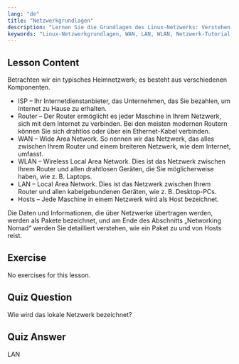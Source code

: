 ```yaml
---
lang: "de"
title: "Netzwerkgrundlagen"
description: "Lernen Sie die Grundlagen des Linux-Netzwerks: Verstehen Sie WAN, LAN, WLAN, Router und Hosts. Beginnen Sie Ihre Netzwerk-Reise mit diesem Leitfaden für Anfänger!"
keywords: "Linux-Netzwerkgrundlagen, WAN, LAN, WLAN, Netzwerk-Tutorial, Linux für Anfänger, Netzwerk-Leitfaden, Linux-Konzepte"
---
```


## Lesson Content

Betrachten wir ein typisches Heimnetzwerk; es besteht aus verschiedenen Komponenten.

- ISP – Ihr Internetdienstanbieter, das Unternehmen, das Sie bezahlen, um Internet zu Hause zu erhalten.
- Router – Der Router ermöglicht es jeder Maschine in Ihrem Netzwerk, sich mit dem Internet zu verbinden. Bei den meisten modernen Routern können Sie sich drahtlos oder über ein Ethernet-Kabel verbinden.
- WAN – Wide Area Network. So nennen wir das Netzwerk, das alles zwischen Ihrem Router und einem breiteren Netzwerk, wie dem Internet, umfasst.
- WLAN – Wireless Local Area Network. Dies ist das Netzwerk zwischen Ihrem Router und allen drahtlosen Geräten, die Sie möglicherweise haben, wie z. B. Laptops.
- LAN – Local Area Network. Dies ist das Netzwerk zwischen Ihrem Router und allen kabelgebundenen Geräten, wie z. B. Desktop-PCs.
- Hosts – Jede Maschine in einem Netzwerk wird als Host bezeichnet.

Die Daten und Informationen, die über Netzwerke übertragen werden, werden als Pakete bezeichnet, und am Ende des Abschnitts „Networking Nomad“ werden Sie detailliert verstehen, wie ein Paket zu und von Hosts reist.

## Exercise

No exercises for this lesson.

## Quiz Question

Wie wird das lokale Netzwerk bezeichnet?

## Quiz Answer

LAN
